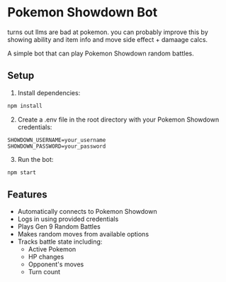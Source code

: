 # Pokemon Showdown Bot
turns out llms are bad at pokemon. you can probably improve this by showing ability and item info and move side effect + damaage calcs.

A simple bot that can play Pokemon Showdown random battles.

## Setup

1. Install dependencies:
```bash
npm install
```

2. Create a .env file in the root directory with your Pokemon Showdown credentials:
```
SHOWDOWN_USERNAME=your_username
SHOWDOWN_PASSWORD=your_password
```

3. Run the bot:
```bash
npm start
```

## Features

- Automatically connects to Pokemon Showdown
- Logs in using provided credentials
- Plays Gen 9 Random Battles
- Makes random moves from available options
- Tracks battle state including:
  - Active Pokemon
  - HP changes
  - Opponent's moves
  - Turn count

